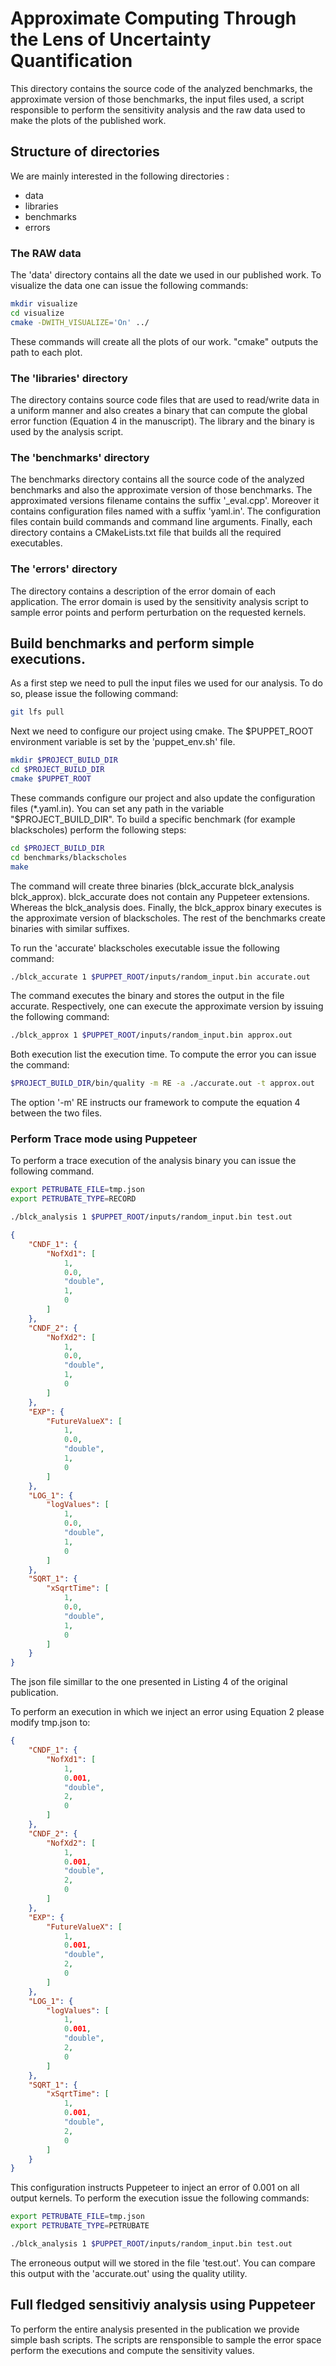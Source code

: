 # Approximate Computing Through the Lens of Uncertainty Quantification

This directory contains the source code of the analyzed benchmarks, the approximate version of those benchmarks, the input files used, a script responsible to perform the sensitivity analysis and the raw data used to make the plots of the published work.

## Structure of directories

We are mainly interested in the following directories :
- data
- libraries 
- benchmarks
- errors

### The RAW data

The 'data' directory contains all the date we used in our published work. To visualize the data one can issue the following commands:

```bash
mkdir visualize
cd visualize
cmake -DWITH_VISUALIZE='On' ../ 
```

These commands will create all the plots of our work. "cmake" outputs the path to each plot.

### The 'libraries' directory

The directory contains source code files that are used to read/write data in a uniform manner and also creates a binary that can compute the global error function (Equation 4 in the manuscript). The library and the binary is used by the analysis script.

### The 'benchmarks' directory

The benchmarks directory contains all the source code of the analyzed benchmarks and also the approximate version of those benchmarks. The approximated versions filename contains the suffix '\_eval.cpp'.
Moreover it contains configuration files named with a suffix 'yaml.in'. The configuration files contain build commands and command line arguments. Finally, each directory contains a CMakeLists.txt file that builds all the required executables.

### The 'errors' directory

The directory contains a description of the error domain of each application. The error domain is used by the sensitivity analysis script to sample error points and perform perturbation on the requested kernels. 

## Build benchmarks and perform simple executions.

As a first step we need to pull the input files we used for our analysis. To do so, please issue the following command:

```bash
git lfs pull
```

Next we need to configure our project using cmake. The $PUPPET_ROOT environment variable is set by the
'puppet\_env.sh' file.
```bash
mkdir $PROJECT_BUILD_DIR 
cd $PROJECT_BUILD_DIR 
cmake $PUPPET_ROOT
```

These commands configure our project and also update the configuration files (\*.yaml.in). 
You can set any path in the variable "$PROJECT\_BUILD\_DIR".
To build a specific benchmark (for example blackscholes) perform the following steps:
```bash
cd $PROJECT_BUILD_DIR
cd benchmarks/blackscholes
make
```

The command will create three binaries (blck\_accurate blck\_analysis  blck\_approx).
blck\_accurate does not contain any Puppeteer extensions. Whereas the blck\_analysis does. Finally, the blck\_approx binary executes is the approximate version of blackscholes. The rest of the benchmarks create binaries with similar suffixes. 

To run the 'accurate' blackscholes executable issue the following command:
```bash
./blck_accurate 1 $PUPPET_ROOT/inputs/random_input.bin accurate.out
```

The command executes the binary and stores the output in the file accurate. Respectively, one can execute the approximate version by issuing the following command:

```bash
./blck_approx 1 $PUPPET_ROOT/inputs/random_input.bin approx.out
```

Both execution list the execution time. To compute the error you can issue the command:

```bash
$PROJECT_BUILD_DIR/bin/quality -m RE -a ./accurate.out -t approx.out
```

The option '-m' RE instructs our framework to compute the equation 4 between the two files.

### Perform Trace mode using Puppeteer

To perform a trace execution of the analysis binary you can issue the following command.

```bash
export PETRUBATE_FILE=tmp.json
export PETRUBATE_TYPE=RECORD

./blck_analysis 1 $PUPPET_ROOT/inputs/random_input.bin test.out
```

```json
{
    "CNDF_1": {
        "NofXd1": [
            1,
            0.0,
            "double",
            1,
            0
        ]
    },
    "CNDF_2": {
        "NofXd2": [
            1,
            0.0,
            "double",
            1,
            0
        ]
    },
    "EXP": {
        "FutureValueX": [
            1,
            0.0,
            "double",
            1,
            0
        ]
    },
    "LOG_1": {
        "logValues": [
            1,
            0.0,
            "double",
            1,
            0
        ]
    },
    "SQRT_1": {
        "xSqrtTime": [
            1,
            0.0,
            "double",
            1,
            0
        ]
    }
}
```

The json file simillar to the one presented in Listing 4 of the original publication.

To perform an execution in which we inject an error using Equation 2 please modify tmp.json to:

```json
{
    "CNDF_1": {
        "NofXd1": [
            1,
            0.001,
            "double",
            2,
            0
        ]
    },
    "CNDF_2": {
        "NofXd2": [
            1,
            0.001,
            "double",
            2,
            0
        ]
    },
    "EXP": {
        "FutureValueX": [
            1,
            0.001,
            "double",
            2,
            0
        ]
    },
    "LOG_1": {
        "logValues": [
            1,
            0.001,
            "double",
            2,
            0
        ]
    },
    "SQRT_1": {
        "xSqrtTime": [
            1,
            0.001,
            "double",
            2,
            0
        ]
    }
}
```

This configuration instructs Puppeteer to inject an error of 0.001 on all output kernels.
To perform the execution issue the following commands:

```bash
export PETRUBATE_FILE=tmp.json
export PETRUBATE_TYPE=PETRUBATE

./blck_analysis 1 $PUPPET_ROOT/inputs/random_input.bin test.out

```

The erroneous output will we stored in the file 'test.out'. You can compare this output with the 'accurate.out' using the quality utility.


## Full fledged sensitiviy analysis using Puppeteer

To perform the entire analysis presented in the publication we provide simple bash scripts. The scripts are rensponsible to sample the error space perform the executions and compute the sensitivity values.


